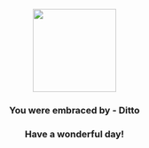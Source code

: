 <p align="center">
    <img src="https://raw.githubusercontent.com/PokeAPI/sprites/master/sprites/pokemon/132.png" width="150" height="150">
</p>
<h3 align="center">You were embraced by - <b>Ditto</b></h3>
<h3 align="center">Have a wonderful day!</h3>
